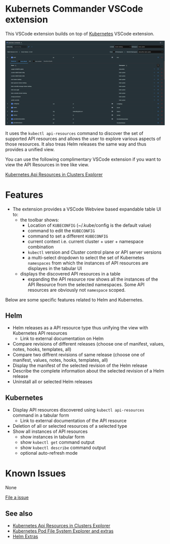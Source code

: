 # Kubernets Commander VSCode extension

This VSCode extension builds on top of [Kubernetes](https://marketplace.visualstudio.com/items?itemName=ms-kubernetes-tools.vscode-kubernetes-tools) VSCode extension.

![Kubernets Commander](images/vscode-kubernetes-commander-editor.png)

It uses the `kubectl api-resources` command to discover the set of supported API resources and allows the user to explore various aspects of those resources. It also treas Helm releases the same way and thus provides a unified view.

You can use the following complimentary VSCode extension if you want to view the API Resources in tree like view.

[Kubernetes Api Resources in Clusters Explorer](https://marketplace.visualstudio.com/items?itemName=sandipchitale.vscode-kubernetes-api-resources)

# Features

- The extension provides a VSCode Webview based expandable table UI to:
  - the toolbar shows:
    - Location of `KUBECONFIG` (~/.kube/config is the default value)
    - command to edit the `KUBECONFIG`
    - command to set a different `KUBECONFIG`
    - current context i.e. current cluster + user + namespace combination
    - `kubectl` version and Cluster control plane or API server versions
    - a multi-select dropdown to select the set of Kubernetes `namespaces` from which the instances of API resources are displayes in the tabular UI
  - displays the discovered API resources in a table
    - expanding the API resource row shows all the instances of the API Resource from the selected namespaces. Some API resources are obviously not `namespace` scoped.

Below are some specific features related to Helm and Kubernetes.

## Helm

- Helm releases as a API resource type thus unifying the view with Kubernetes API resources
  - Link to external documentation on Helm
- Compare revisions of different releases (choose one of manifest, values, notes, hooks, templates, all)
- Compare two diffrent revisions of same release (choose one of manifest, values, notes, hooks, templates, all)
- Display the manifest of the selected revision of the Helm release
- Describe the complete information about the selected revision of a Helm release
- Uninstall all or selected Helm releases

## Kubernetes

- Display API resources discovered using `kubectl api-resources` command in a tabular form
  - Link to external documentation of the API resource
- Deletion of all or selected resources of a selected type
- Show all instances of API resources
  - show instances in tabular form
  - show `kubectl get` command output
  - show `kubectl describe` command output
  - optional auto-refresh mode

# Known Issues

None

[File a issue](https://github.com/sandipchitale/vscode-kubernetes-commander-editor/issues)

## See also

- [Kubernetes Api Resources in Clusters Explorer](https://marketplace.visualstudio.com/items?itemName=sandipchitale.vscode-kubernetes-api-resources)
- [Kubernetes Pod File System Explorer and extras](https://marketplace.visualstudio.com/items?itemName=sandipchitale.kubernetes-file-system-explorer)
- [Helm Extras](https://marketplace.visualstudio.com/items?itemName=sandipchitale.vscode-kubernetes-helm-extras)
